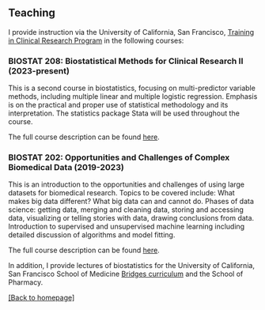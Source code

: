 ## Teaching

I provide instruction via the University of California, San Francisco, [Training in Clinical Research Program](https://ticr.ucsf.edu/) in the following courses:

### BIOSTAT 208: Biostatistical Methods for Clinical Research II (2023-present)

This is a second course in biostatistics, focusing on multi-predictor variable methods, including multiple linear and multiple logistic regression. Emphasis is on the practical and proper use of statistical methodology and its interpretation. The statistics package Stata will be used throughout the course.

The full course description can be found [here](https://epibiostat.ucsf.edu/biostatistical-methods-clinical-research-ii-biostat-208).

### BIOSTAT 202: Opportunities and Challenges of Complex Biomedical Data (2019-2023)

This is an introduction to the opportunities and challenges of using large datasets for biomedical research. Topics to be covered include: What makes big data different? What big data can and cannot do. Phases of data science: getting data, merging and cleaning data, storing and accessing data, visualizing or telling stories with data, drawing conclusions from data. Introduction to supervised and unsupervised machine learning including detailed discussion of algorithms and model fitting.

The full course description can be found [here](https://epibiostat.ucsf.edu/opportunities-and-challenges-complex-biomedical-data-introduction-science-big-data-biostat-202).

In addition, I provide lectures of biostatistics for the University of California, San Francisco School of Medicine [Bridges curriculum](https://meded.ucsf.edu/bridges-curriculum) and the School of Pharmacy.

[ [Back to homepage] ](./)
